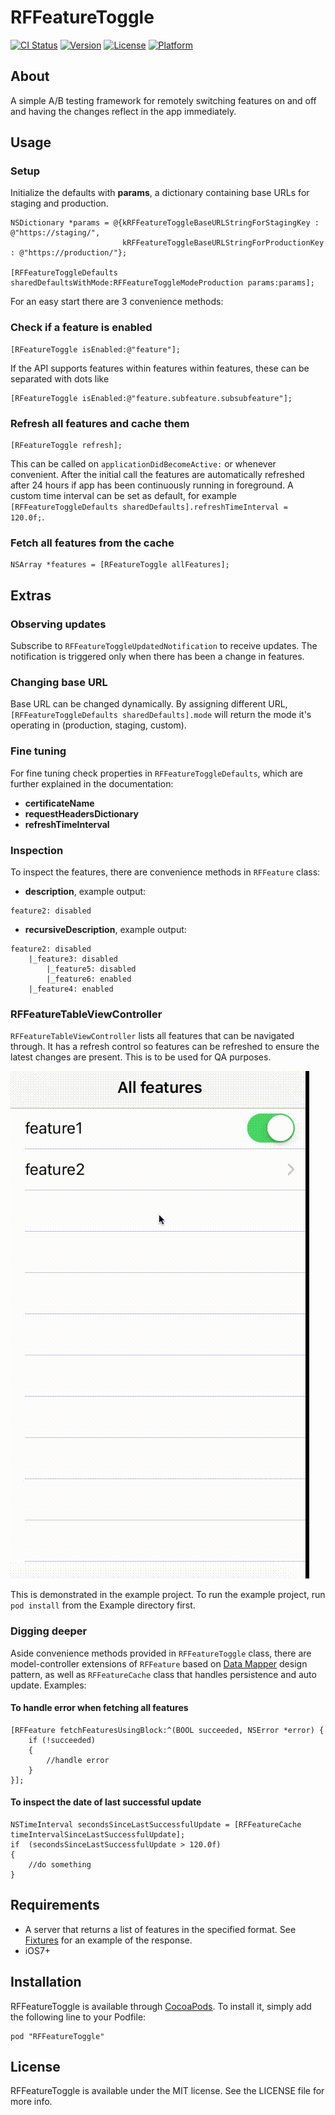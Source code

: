 # RFFeatureToggle

[![CI Status](http://img.shields.io/travis/raumfeld/RFFeatureToggle.svg?style=flat)](https://travis-ci.org/raumfeld/RFFeatureToggle)
[![Version](https://img.shields.io/cocoapods/v/RFFeatureToggle.svg?style=flat)](http://cocoapods.org/pods/RFFeatureToggle)
[![License](https://img.shields.io/cocoapods/l/RFFeatureToggle.svg?style=flat)](http://cocoapods.org/pods/RFFeatureToggle)
[![Platform](https://img.shields.io/cocoapods/p/RFFeatureToggle.svg?style=flat)](http://cocoapods.org/pods/RFFeatureToggle)

## About

A simple A/B testing framework for remotely switching features on and off and having the changes reflect in the app immediately.

## Usage

### Setup

Initialize the defaults with **params**, a dictionary containing base URLs for staging and production.

```
NSDictionary *params = @{kRFFeatureToggleBaseURLStringForStagingKey : @"https://staging/",
						 kRFFeatureToggleBaseURLStringForProductionKey : @"https://production/"};
                             
[RFFeatureToggleDefaults sharedDefaultsWithMode:RFFeatureToggleModeProduction params:params];
```

For an easy start there are 3 convenience methods:

### Check if a feature is enabled

```
[RFeatureToggle isEnabled:@"feature"];
```

If the API supports features within features within features, these can be separated with dots like

```
[RFeatureToggle isEnabled:@"feature.subfeature.subsubfeature"];
```

### Refresh all features and cache them

```
[RFeatureToggle refresh];
```

This can be called on `applicationDidBecomeActive:` or whenever convenient. After the initial call the features are automatically refreshed after 24 hours if app has been continuously running in foreground. A custom time interval can be set as default, for example `[RFFeatureToggleDefaults sharedDefaults].refreshTimeInterval = 120.0f;`.

### Fetch all features from the cache

```
NSArray *features = [RFeatureToggle allFeatures];
```

## Extras

### Observing updates

Subscribe to `RFFeatureToggleUpdatedNotification` to receive updates. The notification is triggered only when there has been a change in features.

### Changing base URL

Base URL can be changed dynamically. By assigning different URL, `[RFFeatureToggleDefaults sharedDefaults].mode` will return the mode it's operating in (production, staging, custom).

### Fine tuning
For fine tuning check properties in `RFFeatureToggleDefaults`, which are further explained in the documentation:

* **certificateName**
* **requestHeadersDictionary**
* **refreshTimeInterval**

### Inspection
To inspect the features, there are convenience methods in `RFFeature` class:

* **description**, example output:

```
feature2: disabled
```

* **recursiveDescription**, example output:

```
feature2: disabled	
	|_feature3: disabled		
		|_feature5: disabled
		|_feature6: enabled
	|_feature4: enabled
```

### RFFeatureTableViewController

`RFFeatureTableViewController` lists all features that can be navigated through. It has a refresh control so features can be refreshed to ensure the latest changes are present. This is to be used for QA purposes.

![image](Docs/RFFeatureTableViewController.gif)

This is demonstrated in the example project. To run the example project, run `pod install` from the Example directory first.

### Digging deeper

Aside convenience methods provided in `RFFeatureToggle` class, there are model-controller extensions of `RFFeature` based on [Data Mapper](http://martinfowler.com/eaaCatalog/dataMapper.html) design pattern, as well as `RFFeatureCache` class that handles persistence and auto update. Examples:

#### To handle error when fetching all features

```
[RFFeature fetchFeaturesUsingBlock:^(BOOL succeeded, NSError *error) {
	if (!succeeded)
	{
		//handle error
	}
}];
```

#### To inspect the date of last successful update

```
NSTimeInterval secondsSinceLastSuccessfulUpdate = [RFFeatureCache timeIntervalSinceLastSuccessfulUpdate];
if	(secondsSinceLastSuccessfulUpdate > 120.0f)
{
	//do something
}
```

## Requirements

* A server that returns a list of features in the specified format. See [Fixtures](Example/Tests/Fixtures) for an example of the response.
* iOS7+

## Installation

RFFeatureToggle is available through [CocoaPods](http://cocoapods.org). To install
it, simply add the following line to your Podfile:

```
pod "RFFeatureToggle"
```

## License

RFFeatureToggle is available under the MIT license. See the LICENSE file for more info.
